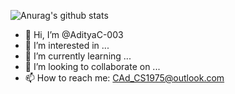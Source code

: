 ![Anurag's github stats](https://github-readme-stats.vercel.app/api?username=AdityaC-003)

- 👋 Hi, I’m @AdityaC-003
- 👀 I’m interested in ...
- 🌱 I’m currently learning ...
- 💞️ I’m looking to collaborate on ...
- 📫 How to reach me: CAd_CS1975@outlook.com

<!---
AdityaC-003/AdityaC-003 is a ✨ special ✨ repository because its `README.md` (this file) appears on your GitHub profile.
You can click the Preview link to take a look at your changes.
--->
